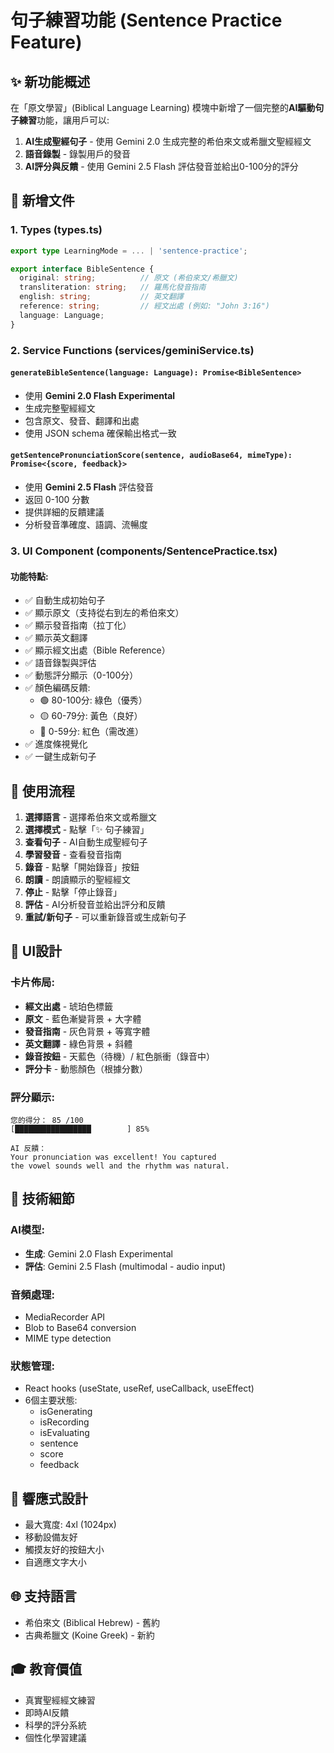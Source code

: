 # 句子練習功能 (Sentence Practice Feature)

## ✨ 新功能概述

在「原文學習」(Biblical Language Learning) 模塊中新增了一個完整的**AI驅動句子練習**功能，讓用戶可以:

1. **AI生成聖經句子** - 使用 Gemini 2.0 生成完整的希伯來文或希臘文聖經經文
2. **語音錄製** - 錄製用戶的發音
3. **AI評分與反饋** - 使用 Gemini 2.5 Flash 評估發音並給出0-100分的評分

## 📁 新增文件

### 1. Types (types.ts)
```typescript
export type LearningMode = ... | 'sentence-practice';

export interface BibleSentence {
  original: string;          // 原文 (希伯來文/希臘文)
  transliteration: string;   // 羅馬化發音指南
  english: string;           // 英文翻譯
  reference: string;         // 經文出處 (例如: "John 3:16")
  language: Language;
}
```

### 2. Service Functions (services/geminiService.ts)

#### `generateBibleSentence(language: Language): Promise<BibleSentence>`
- 使用 **Gemini 2.0 Flash Experimental**
- 生成完整聖經經文
- 包含原文、發音、翻譯和出處
- 使用 JSON schema 確保輸出格式一致

#### `getSentencePronunciationScore(sentence, audioBase64, mimeType): Promise<{score, feedback}>`
- 使用 **Gemini 2.5 Flash** 評估發音
- 返回 0-100 分數
- 提供詳細的反饋建議
- 分析發音準確度、語調、流暢度

### 3. UI Component (components/SentencePractice.tsx)

#### 功能特點:
- ✅ 自動生成初始句子
- ✅ 顯示原文（支持從右到左的希伯來文）
- ✅ 顯示發音指南（拉丁化）
- ✅ 顯示英文翻譯
- ✅ 顯示經文出處（Bible Reference）
- ✅ 語音錄製與評估
- ✅ 動態評分顯示（0-100分）
- ✅ 顏色編碼反饋:
  - 🟢 80-100分: 綠色（優秀）
  - 🟡 60-79分: 黃色（良好）
  - 🔴 0-59分: 紅色（需改進）
- ✅ 進度條視覺化
- ✅ 一鍵生成新句子

## 🎯 使用流程

1. **選擇語言** - 選擇希伯來文或希臘文
2. **選擇模式** - 點擊「✨ 句子練習」
3. **查看句子** - AI自動生成聖經句子
4. **學習發音** - 查看發音指南
5. **錄音** - 點擊「開始錄音」按鈕
6. **朗讀** - 朗讀顯示的聖經經文
7. **停止** - 點擊「停止錄音」
8. **評估** - AI分析發音並給出評分和反饋
9. **重試/新句子** - 可以重新錄音或生成新句子

## 🎨 UI設計

### 卡片佈局:
- **經文出處** - 琥珀色標籤
- **原文** - 藍色漸變背景 + 大字體
- **發音指南** - 灰色背景 + 等寬字體
- **英文翻譯** - 綠色背景 + 斜體
- **錄音按鈕** - 天藍色（待機）/ 紅色脈衝（錄音中）
- **評分卡** - 動態顏色（根據分數）

### 評分顯示:
```
您的得分： 85 /100
[█████████████████        ] 85%

AI 反饋：
Your pronunciation was excellent! You captured 
the vowel sounds well and the rhythm was natural.
```

## 🔧 技術細節

### AI模型:
- **生成**: Gemini 2.0 Flash Experimental
- **評估**: Gemini 2.5 Flash (multimodal - audio input)

### 音頻處理:
- MediaRecorder API
- Blob to Base64 conversion
- MIME type detection

### 狀態管理:
- React hooks (useState, useRef, useCallback, useEffect)
- 6個主要狀態:
  - isGenerating
  - isRecording
  - isEvaluating
  - sentence
  - score
  - feedback

## 📱 響應式設計
- 最大寬度: 4xl (1024px)
- 移動設備友好
- 觸摸友好的按鈕大小
- 自適應文字大小

## 🌐 支持語言
- 希伯來文 (Biblical Hebrew) - 舊約
- 古典希臘文 (Koine Greek) - 新約

## 🎓 教育價值
- 真實聖經經文練習
- 即時AI反饋
- 科學的評分系統
- 個性化學習建議
